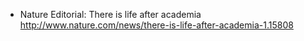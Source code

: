 * Nature Editorial: There is life after academia
http://www.nature.com/news/there-is-life-after-academia-1.15808
